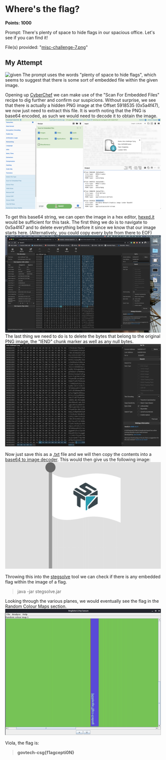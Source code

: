 # Where's the flag?
**Points: 1000**

Prompt: There's plenty of space to hide flags in our spacious office. Let's see if you can find it!

File(s) provided: "[misc-challenge-7.png](misc-challenge-7.png)"

## My Attempt
![given](misc-challenge-7.png)
The prompt uses the words "plenty of space to hide flags", which seems to suggest that there is some sort of embedded file within the given image.

Opening up [CyberChef](https://gchq.github.io/CyberChef/) we can make use of the "Scan For Embedded Files" recipe to dig further and confirm our suspicions. Without surprise, we see that there is actually a hidden PNG image at the Offset 5918535 (0x5a4f47), we now just need to extract this file. It is worth noting that the PNG is base64 encoded, as such we would need to decode it to obtain the image. ![embedded](cyberchef.png)

To get this base64 string, we can open the image in a hex editor, [hexed.it](hexed.it) would be sufficient for this task. The first thing we do is to navigate to 0x5a4f47 and to delete everything before it since we know that our image starts here. (Alternatively, you could copy every byte from there to EOF)![delete](beginning.png)
The last thing we need to do is to delete the bytes that belong to the original PNG image, the "IEND" chunk marker as well as any null bytes. ![end](ending.png)

Now just save this as a [.txt](embedded.txt) file and we will then copy the contents into a [base64 to image decoder](https://codebeautify.org/base64-to-image-converter). This would then give us the following image: ![embedded](embedded.jpg)

Throwing this into the [stegsolve](https://github.com/zardus/ctf-tools/blob/master/stegsolve/install) tool we can check if there is any embedded flag within the image of a flag.
> java -jar stegsolve.jar

Looking through the various planes, we would eventually see the flag in the Random Colour Maps section. ![flag](flag.png)

Viola, the flag is:
> **govtech-csg{f1agcepti0N}**
